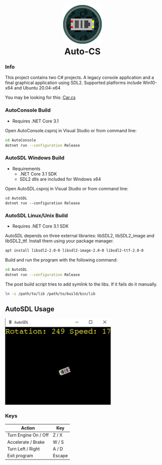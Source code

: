 <h1 align="center">
	<img src="https://github.com/Chlorine-trifluoride/Auto-CS/raw/master/AutoSDL/media/car_icon.png" width="128"/>
	<br/>
	Auto-CS
</h1>

### Info

This project contains two C# projects. A legacy console application and a final graphical application using SDL2. Supported platforms include Win10-x64 and Ubuntu 20.04-x64

You may be looking for this: <a href="https://github.com/Chlorine-trifluoride/Auto-CS/blob/master/AutoSDL/Car.cs">Car.cs</a>

### AutoConsole Build

- Requires .NET Core 3.1

Open AutoConsole.csproj in Visual Studio or from command line:
```bash
cd AutoConsole
dotnet run --configuration Release
```

### AutoSDL Windows Build

- Requirements
	- .NET Core 3.1 SDK
	- SDL2 dlls are included for Windows x64

Open AutoSDL.csproj in Visual Studio or from command line:
```
cd AutoSDL
dotnet run --configuration Release
```

### AutoSDL Linux/Unix Build

- Requires .NET Core 3.1 SDK

AutoSDL depends on three external libraries: libSDL2, libSDL2_image and libSDL2_ttf.
Install them using your package manager.

```bash
apt install libsdl2-2.0-0 libsdl2-image-2.0-0 libsdl2-ttf-2.0-0
```

Build and run the program with the following command:
```bash
cd AutoSDL
dotnet run --configuration Release
```

The post build script tries to add symlink to the libs. If it fails do it manually.

```bash
ln -s /path/to/lib /path/to/build/bin/lib
```

## AutoSDL Usage

<img src="https://github.com/Chlorine-trifluoride/media/raw/master/cargamegif.gif"/>

### Keys

| Action                         | Key                           |
| ------------------------------ | ----------------------------- |
| Turn Engine On / Off		 | Z / X			 |
| Accelerate / Brake		 | W / S			 |
| Turn Left / Right		 | A / D			 |
| Exit program			 | Escape			 |
